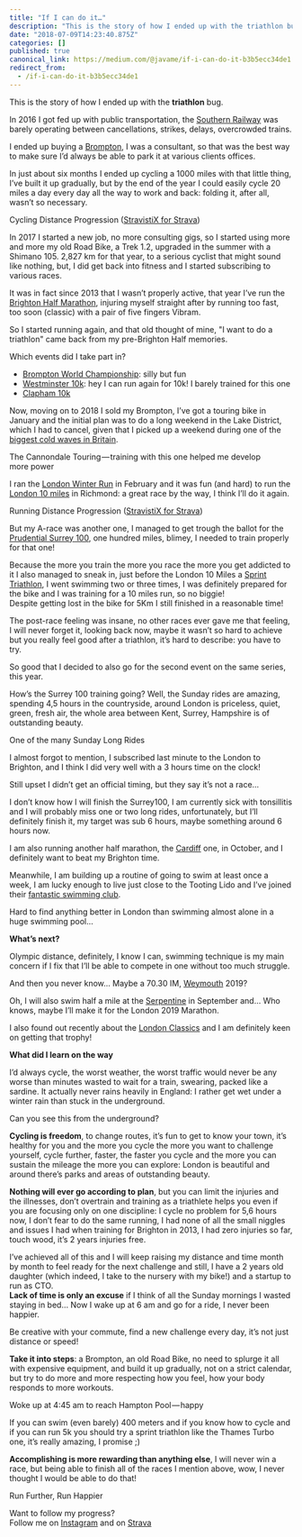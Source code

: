 ```yaml
---
title: "If I can do it…"
description: "This is the story of how I ended up with the triathlon bug."
date: "2018-07-09T14:23:40.875Z"
categories: []
published: true
canonical_link: https://medium.com/@javame/if-i-can-do-it-b3b5ecc34de1
redirect_from:
  - /if-i-can-do-it-b3b5ecc34de1
---
```


This is the story of how I ended up with the **triathlon** bug.

In 2016 I got fed up with public transportation, the [Southern Railway](https://www.theguardian.com/business/live/2016/dec/13/southern-rail-strike-after-court-rejects-appeal-live-updates) was barely operating between cancellations, strikes, delays, overcrowded trains.

I ended up buying a [Brompton](https://www.brompton.com/), I was a consultant, so that was the best way to make sure I’d always be able to park it at various clients offices.

In just about six months I ended up cycling a 1000 miles with that little thing, I’ve built it up gradually, but by the end of the year I could easily cycle 20 miles a day every day all the way to work and back: folding it, after all, wasn’t so necessary.

Cycling Distance Progression ([StravistiX for Strava](https://chrome.google.com/webstore/detail/stravistix-for-strava/dhiaggccakkgdfcadnklkbljcgicpckn?hl=en))

In 2017 I started a new job, no more consulting gigs, so I started using more and more my old Road Bike, a Trek 1.2, upgraded in the summer with a Shimano 105. 2,827 km for that year, to a serious cyclist that might sound like nothing, but, I did get back into fitness and I started subscribing to various races.

It was in fact since 2013 that I wasn’t properly active, that year I’ve run the [Brighton Half Marathon](https://www.brightonhalfmarathon.com/), injuring myself straight after by running too fast, too soon (classic) with a pair of five fingers Vibram.

So I started running again, and that old thought of mine, "I want to do a triathlon" came back from my pre-Brighton Half memories.

Which events did I take part in?

-   [Brompton World Championship](https://www.brompton.com/events/Posts/2018/BWC-London-Final-2018): silly but fun
-   [Westminster 10k](https://uk.virginsport.com/event/westminster-2018/british-10k): hey I can run again for 10k! I barely trained for this one
-   [Clapham 10k](https://www.runthrough.co.uk/event/chase-the-sun-clapham-common-july-2018/)

Now, moving on to 2018 I sold my Brompton, I’ve got a touring bike in January and the initial plan was to do a long weekend in the Lake District, which I had to cancel, given that I picked up a weekend during one of the [biggest cold waves in Britain](https://en.wikipedia.org/wiki/2018_Great_Britain_and_Ireland_cold_wave).

The Cannondale Touring — training with this one helped me develop more power

I ran the [London Winter Run](http://www.londonwinterrun.co.uk/) in February and it was fun (and hard) to run the [London 10 miles](https://www.london10mile.com/) in Richmond: a great race by the way, I think I’ll do it again.

Running Distance Progression ([StravistiX for Strava](https://chrome.google.com/webstore/detail/stravistix-for-strava/dhiaggccakkgdfcadnklkbljcgicpckn?hl=en))

But my A-race was another one, I managed to get trough the ballot for the [Prudential Surrey 100](https://www.prudentialridelondon.co.uk/), one hundred miles, blimey, I needed to train properly for that one!

Because the more you train the more you race the more you get addicted to it I also managed to sneak in, just before the London 10 Miles a [Sprint Triathlon](http://raceseries.thamesturbo.com/our-races/sprint-race-series/), I went swimming two or three times, I was definitely prepared for the bike and I was training for a 10 miles run, so no biggie!   
Despite getting lost in the bike for 5Km I still finished in a reasonable time!

The post-race feeling was insane, no other races ever gave me that feeling, I will never forget it, looking back now, maybe it wasn’t so hard to achieve but you really feel good after a triathlon, it’s hard to describe: you have to try.

So good that I decided to also go for the second event on the same series, this year.

How’s the Surrey 100 training going? Well, the Sunday rides are amazing, spending 4,5 hours in the countryside, around London is priceless, quiet, green, fresh air, the whole area between Kent, Surrey, Hampshire is of outstanding beauty.

One of the many Sunday Long Rides

I almost forgot to mention, I subscribed last minute to the London to Brighton, and I think I did very well with a 3 hours time on the clock!

Still upset I didn’t get an official timing, but they say it’s not a race…

I don’t know how I will finish the Surrey100, I am currently sick with tonsillitis and I will probably miss one or two long rides, unfortunately, but I’ll definitely finish it, my target was sub 6 hours, maybe something around 6 hours now.

I am also running another half marathon, the [Cardiff](http://www.cardiffhalfmarathon.co.uk/) one, in October, and I definitely want to beat my Brighton time.

Meanwhile, I am building up a routine of going to swim at least once a week, I am lucky enough to live just close to the Tooting Lido and I’ve joined their [fantastic swimming club](https://www.slsc.org.uk/).

Hard to find anything better in London than swimming almost alone in a huge swimming pool…

**What’s next?**

Olympic distance, definitely, I know I can, swimming technique is my main concern if I fix that I’ll be able to compete in one without too much struggle.

And then you never know… Maybe a 70.30 IM, [Weymouth](http://eu.ironman.com/triathlon/events/emea/ironman-70.3/weymouth.aspx) 2019?

Oh, I will also swim half a mile at the [Serpentine](https://www.swimserpentine.co.uk/) in September and… Who knows, maybe I’ll make it for the London 2019 Marathon.

I also found out recently about the [London Classics](http://www.thelondonclassics.co.uk/) and I am definitely keen on getting that trophy!

**What did I learn on the way**

I’d always cycle, the worst weather, the worst traffic would never be any worse than minutes wasted to wait for a train, swearing, packed like a sardine. It actually never rains heavily in England: I rather get wet under a winter rain than stuck in the underground.

Can you see this from the underground?

**Cycling is freedom**, to change routes, it’s fun to get to know your town, it’s healthy for you and the more you cycle the more you want to challenge yourself, cycle further, faster, the faster you cycle and the more you can sustain the mileage the more you can explore: London is beautiful and around there’s parks and areas of outstanding beauty.

**Nothing will ever go according to plan**, but you can limit the injuries and the illnesses, don’t overtrain and training as a triathlete helps you even if you are focusing only on one discipline: I cycle no problem for 5,6 hours now, I don’t fear to do the same running, I had none of all the small niggles and issues I had when training for Brighton in 2013, I had zero injuries so far, touch wood, it’s 2 years injuries free.

I’ve achieved all of this and I will keep raising my distance and time month by month to feel ready for the next challenge and still, I have a 2 years old daughter (which indeed, I take to the nursery with my bike!) and a startup to run as CTO.   
**Lack of time is only an excuse** if I think of all the Sunday mornings I wasted staying in bed… Now I wake up at 6 am and go for a ride, I never been happier.

Be creative with your commute, find a new challenge every day, it’s not just distance or speed!

**Take it into steps**: a Brompton, an old Road Bike, no need to splurge it all with expensive equipment, and build it up gradually, not on a strict calendar, but try to do more and more respecting how you feel, how your body responds to more workouts.

Woke up at 4:45 am to reach Hampton Pool — happy

If you can swim (even barely) 400 meters and if you know how to cycle and if you can run 5k you should try a sprint triathlon like the Thames Turbo one, it’s really amazing, I promise ;)

**Accomplishing is more rewarding than anything else**, I will never win a race, but being able to finish all of the races I mention above, wow, I never thought I would be able to do that!

Run Further, Run Happier

Want to follow my progress?   
Follow me on [Instagram](https://www.instagram.com/aterreno/) and on [Strava](https://www.strava.com/athletes/1123505)
